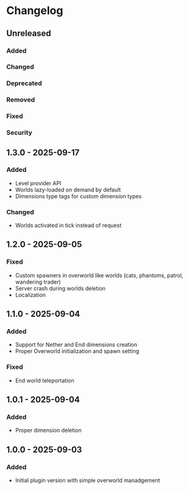 # Changelog

## Unreleased

### Added

### Changed

### Deprecated

### Removed

### Fixed

### Security

## 1.3.0 - 2025-09-17

### Added

- Level provider API
- Worlds lazy-loaded on demand by default
- Dimensions type tags for custom dimension types

### Changed

- Worlds activated in tick instead of request

## 1.2.0 - 2025-09-05

### Fixed

- Custom spawners in overworld like worlds (cats, phantoms, patrol, wandering trader)
- Server crash during worlds deletion
- Localization

## 1.1.0 - 2025-09-04

### Added

- Support for Nether and End dimensions creation
- Proper Overworld initialization and spawn setting

### Fixed

- End world teleportation

## 1.0.1 - 2025-09-04

### Added

- Proper dimension deletion

## 1.0.0 - 2025-09-03

### Added

- Initial plugin version with simple overworld manadgement

